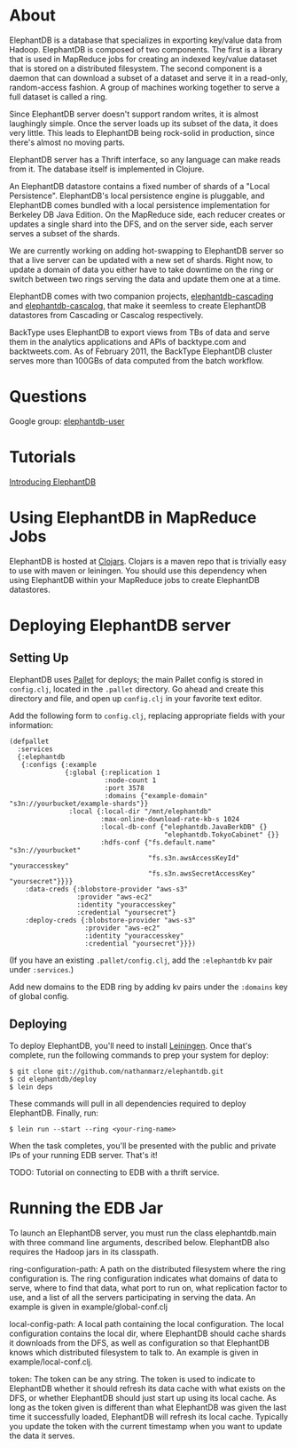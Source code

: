 # About

ElephantDB is a database that specializes in exporting key/value data from Hadoop. ElephantDB is composed of two components. The first is a library that is used in MapReduce jobs for creating an indexed key/value dataset that is stored on a distributed filesystem. The second component is a daemon that can download a subset of a dataset and serve it in a read-only, random-access fashion. A group of machines working together to serve a full dataset is called a ring.

Since ElephantDB server doesn't support random writes, it is almost laughingly simple. Once the server loads up its subset of the data, it does very little. This leads to ElephantDB being rock-solid in production, since there's almost no moving parts.

ElephantDB server has a Thrift interface, so any language can make reads from it. The database itself is implemented in Clojure.

An ElephantDB datastore contains a fixed number of shards of a "Local Persistence". ElephantDB's local persistence engine is pluggable, and ElephantDB comes bundled with a local persistence implementation for Berkeley DB Java Edition. On the MapReduce side, each reducer creates or updates a single shard into the DFS, and on the server side, each server serves a subset of the shards.

We are currently working on adding hot-swapping to ElephantDB server so that a live server can be updated with a new set of shards. Right now, to update a domain of data you either have to take downtime on the ring or switch between two rings serving the data and update them one at a time.

ElephantDB comes with two companion projects, [elephantdb-cascading](https://github.com/nathanmarz/elephantdb-cascading) and [elephantdb-cascalog](https://github.com/nathanmarz/elephantdb-cascalog), that make it seemless to create ElephantDB datastores from Cascading or Cascalog respectively. 

BackType uses ElephantDB to export views from TBs of data and serve them in the analytics applications and APIs of backtype.com and backtweets.com. As of February 2011, the BackType ElephantDB cluster serves more than 100GBs of data computed from the batch workflow.

# Questions

Google group: [elephantdb-user](http://groups.google.com/group/elephantdb-user)

# Tutorials

[Introducing ElephantDB](http://tech.backtype.com/introducing-elephantdb-a-distributed-database)

# Using ElephantDB in MapReduce Jobs

ElephantDB is hosted at [Clojars](http://clojars.org/elephantdb). Clojars is a maven repo that is trivially easy to use with maven or leiningen. You should use this dependency when using ElephantDB within your MapReduce jobs to create ElephantDB datastores.

# Deploying ElephantDB server

## Setting Up

ElephantDB uses [Pallet](https://github.com/pallet/pallet) for deploys; the main Pallet config is stored in `config.clj`, located in the `.pallet` directory. Go ahead and create this directory and file, and open up `config.clj` in your favorite text editor.

Add the following form to `config.clj`, replacing appropriate fields with your information:

    (defpallet
      :services
      {:elephantdb
       {:configs {:example
                  {:global {:replication 1
                            :node-count 1
                            :port 3578
                            :domains {"example-domain" "s3n://yourbucket/example-shards"}}
                   :local {:local-dir "/mnt/elephantdb"
                           :max-online-download-rate-kb-s 1024
                           :local-db-conf {"elephantdb.JavaBerkDB" {}
                                           "elephantdb.TokyoCabinet" {}}
                           :hdfs-conf {"fs.default.name" "s3n://yourbucket"
                                       "fs.s3n.awsAccessKeyId" "youraccesskey"
                                       "fs.s3n.awsSecretAccessKey" "yoursecret"}}}}
        :data-creds {:blobstore-provider "aws-s3"
                     :provider "aws-ec2"
                     :identity "youraccesskey"
                     :credential "yoursecret"}
        :deploy-creds {:blobstore-provider "aws-s3"
                       :provider "aws-ec2"
                       :identity "youraccesskey"
                       :credential "yoursecret"}}})

(If you have an existing `.pallet/config.clj`, add the `:elephantdb` kv pair under `:services`.)

Add new domains to the EDB ring by adding kv pairs under the `:domains` key of global config.

## Deploying

To deploy ElephantDB, you'll need to install [Leiningen](https://github.com/technomancy/leiningen). Once that's complete, run the following commands to prep your system for deploy:

    $ git clone git://github.com/nathanmarz/elephantdb.git
    $ cd elephantdb/deploy
    $ lein deps

These commands will pull in all dependencies required to deploy ElephantDB. Finally, run:

    $ lein run --start --ring <your-ring-name>

When the task completes, you'll be presented with the public and private IPs of your running EDB server. That's it!

TODO: Tutorial on connecting to EDB with a thrift service.

# Running the EDB Jar

To launch an ElephantDB server, you must run the class elephantdb.main with three command line arguments, described below. ElephantDB also requires the Hadoop jars in its classpath.

ring-configuration-path: A path on the distributed filesystem where the ring configuration is. The ring configuration indicates what domains of data to serve, where to find that data, what port to run on, what replication factor to use, and a list of all the servers participating in serving the data. An example is given in example/global-conf.clj

local-config-path: A local path containing the local configuration. The local configuration contains the local dir, where ElephantDB should cache shards it downloads from the DFS, as well as configuration so that ElephantDB knows which distributed filesystem to talk to. An example is given in example/local-conf.clj.

token: The token can be any string. The token is used to indicate to ElephantDB whether it should refresh its data cache with what exists on the DFS, or whether ElephantDB should just start up using its local cache. As long as the token given is different than what ElephantDB was given the last time it successfully loaded, ElephantDB will refresh its local cache. Typically you update the token with the current timestamp when you want to update the data it serves.


